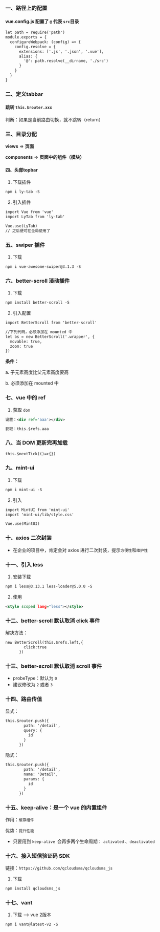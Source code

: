 ### 一、路径上的配置

#### vue.config.js 配置了 `@` 代表 `src`目录

```xml
let path = require('path')
module.exports = {
  configureWebpack: (config) => {
    config.resolve = {
      extensions: ['.js', '.json', '.vue'],
      alias: {
        '@': path.resolve(__dirname, './src')
      }
    }
  }
}

```

### 二、定义tabbar

#### 跳转 `this.$router.xxx`

判断：如果是当前路由切换，就不跳转（return）

### 三、目录分配

**views**  =>	**页面**

**components** => **页面中的组件（模块）**

#### 四、头部topbar

1. 下载插件

```xml
npm i ly-tab -S
```

2. 引入插件

```xml
import Vue from 'vue'
import LyTab from 'ly-tab'

Vue.use(LyTab)
// 之后便可在全局使用了
```

### 五、swiper 插件

1. 下载

```xml
npm i vue-awesome-swiper@3.1.3 -S
```



### 六、better-scroll 滚动插件

1. 下载

```xml
npm install better-scroll -S
```

2. 引入配置

```xml
import BetterScroll from 'better-scroll'

//下列代码，必须添加在 mounted 中
let bs = new BetterScroll('.wrapper', {
  movable: true,
  zoom: true
})
```

**条件：**

a. 子元素高度比父元素高度要高

b. 必须添加在 mounted 中

### 七、vue 中的 ref

1. 获取 `dom`

```xml
设置：<div ref='aaa'></div>

获取：this.$refs.aaa
```

### 八、当 DOM 更新完再加载

```xml
this.$nextTick(()=>{})
```

### 九、mint-ui

1. 下载

```xml
npm i mint-ui -S
```

2. 引入

```xml
import MintUI from 'mint-ui'
import 'mint-ui/lib/style.css'

Vue.use(MintUI)
```

### 十、axios 二次封装

* 在企业的项目中，肯定会对 axios 进行二次封装，提示`方便性`和`维护性`

### 十一、引入 less

1. 安装下载

```xml
npm i less@3.13.1 less-loader@5.0.0 -S
```

2. 使用

```xml
<style scoped lang="less"></style>
```

### 十二、better-scroll 默认取消 click 事件

解决方法：

```xml
new BetterScroll(this.$refs.left,{
        click:true
      })
```

### 十三、better-scroll 默认取消 scroll 事件

* probeType：默认为 `0`
* 建议修改为 `2` 或者 `3`

### 十四、路由传值

显式： 

```xml
this.$router.push({
        path: '/detail',
        query: {
          id
        }
      })
```

隐式：

```xml
this.$router.push({
        path: '/detail',
        name: 'Detail',
        params: {
          id
        }
      })
```

### 十五、keep-alive：是一个 vue 的内置组件

作用：`缓存组件`

优势：`提升性能`

* 只要用到 `keep-alive `会再多两个生命周期： `activated` 、`deactivated`

### 十六、接入短信验证码 SDK

链接：`https://github.com/qcloudsms/qcloudsms_js`

1. 下载

```xml
npm install qcloudsms_js
```

### 十七、vant

1. 下载 -->  vue 2版本

```xml
npm i vant@latest-v2 -S
```

